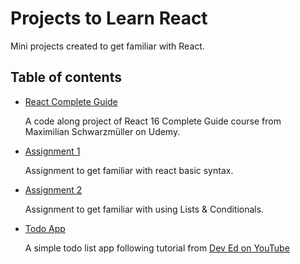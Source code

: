 # Projects to Learn React 
Mini projects created to get familiar with React. 

## Table of contents 
* [React Complete Guide](https://github.com/dhita-irma/learn-react/tree/master/react-complete-guide)
     
    A code along project of React 16 Complete Guide course from Maximilian Schwarzmüller on Udemy.

* [Assignment 1](https://github.com/dhita-irma/learn-react/tree/master/assignment-1) 

    Assignment to get familiar with react basic syntax.

* [Assignment 2](https://github.com/dhita-irma/learn-react/tree/master/assignment-2)

    Assignment to get familiar with using Lists & Conditionals.

* [Todo App](https://github.com/dhita-irma/learn-react/tree/master/todo-app)

    A simple todo list app following tutorial from [Dev Ed on YouTube](https://www.youtube.com/watch?v=pCA4qpQDZD8)
    